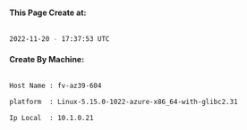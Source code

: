 
   
#### This Page Create at:

```bash

2022-11-20 - 17:37:53 UTC

```

#### Create By Machine:

```bash

Host Name : fv-az39-604

platform  : Linux-5.15.0-1022-azure-x86_64-with-glibc2.31

Ip Local  : 10.1.0.21

```

